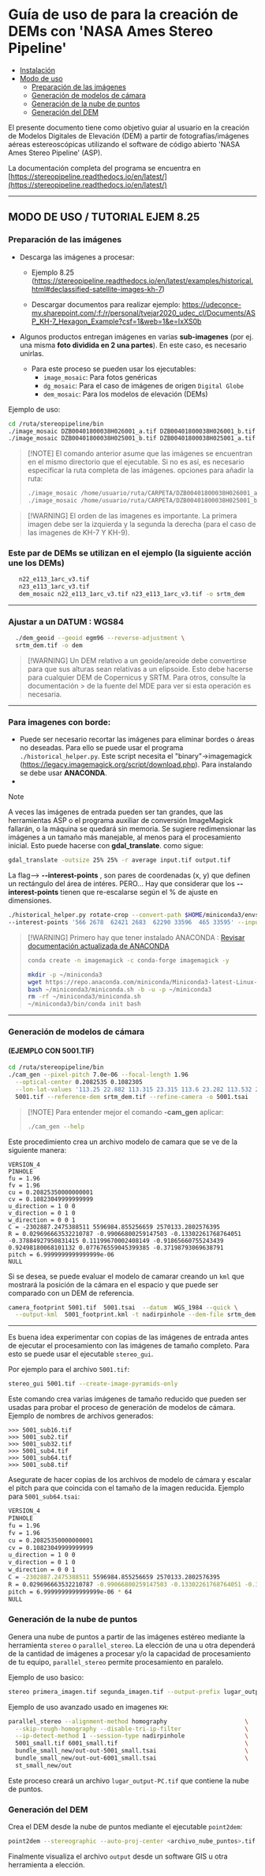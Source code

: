# Guía de uso de para la creación de DEMs con 'NASA Ames Stereo Pipeline'

<!-- vim-markdown-toc GFM -->

* [Instalación](ReadMe_Install.md)
* [Modo de uso](#modo-de-uso)
    * [Preparación de las imágenes](#preparación-de-las-imágenes)
    * [Generación de modelos de cámara](#generación-de-modelos-de-cámara)
    * [Generación de la nube de puntos](#generación-de-la-nube-de-puntos)
    * [Generación del DEM](#generación-del-dem)

<!-- vim-markdown-toc -->

El presente documento tiene como objetivo guiar al usuario en la creación de Modelos Digitales de Elevación (DEM) a partir de fotografías/imágenes aéreas estereoscópicas utilizando el software de código abierto 'NASA Ames Stereo Pipeline' (ASP).

La documentación completa del programa se encuentra en [https://stereopipeline.readthedocs.io/en/latest/](https://stereopipeline.readthedocs.io/en/latest/)

__________________________________________________________________________________________________________________________________

## MODO DE USO / TUTORIAL EJEM 8.25

### Preparación de las imágenes

- Descarga las imágenes a procesar:
  
     - Ejemplo 8.25 (https://stereopipeline.readthedocs.io/en/latest/examples/historical.html#declassified-satellite-images-kh-7)
       
     - Descargar documentos para realizar ejemplo: https://udeconce-my.sharepoint.com/:f:/r/personal/tvejar2020_udec_cl/Documents/ASP_KH-7_Hexagon_Example?csf=1&web=1&e=IxXS0b

- Algunos productos entregan imágenes en varias **sub-imagenes** (por ej. una misma **foto dividida en 2 una partes**). En este caso, es necesario unirlas.
     - Para este proceso se pueden usar los ejecutables:
       - `image_mosaic`: Para fotos genéricas
       - `dg_mosaic`: Para el caso de imágenes de origen `Digital Globe`
       - `dem_mosaic`: Para los modelos de elevación (DEMs)

Ejemplo de uso:

```bash
cd /ruta/stereopipeline/bin
./image_mosaic DZB00401800038H026001_a.tif DZB00401800038H026001_b.tif -o DZB00401800038H026001.tif --ot byte --blend-radius 2000 --overlap-width 10000
./image_mosaic DZB00401800038H025001_b.tif DZB00401800038H025001_a.tif -o DZB00401800038H025001.tif --ot byte --blend-radius 2000 --overlap-width 10000
```

> \[!NOTE\]
> El comando anterior asume que las imágenes se encuentran en el mismo directorio que el ejecutable. Si no es así, es necesario especificar la ruta completa de las imágenes.
>  opciones para añadir la ruta:
> 
> ```bash
> ./image_mosaic /home/usuario/ruta/CARPETA/DZB00401800038H026001_a.tif /home/usuario/ruta/CARPETA/DZB00401800038H026001_b.tif -o /home/usuario/ruta/CARPETA DZB00401800038H026001.tif --ot byte --blend-radius 2000 --overlap-width 10000
> ./image_mosaic /home/usuario/ruta/CARPETA/DZB00401800038H025001_b.tif /home/usuario/ruta/CARPETA/DZB00401800038H025001_a.tif -o /home/usuario/ruta/CARPETA/DZB00401800038H025001.tif --ot byte --blend-radius 2000 --overlap-width 10000
> ```

> \[!WARNING\]
> El orden de las imagenes es importante. La primera imagen debe ser la izquierda y la segunda la derecha (para el caso de las imagenes de KH-7 Y KH-9).

### Este par de DEMs se utilizan en el ejemplo (la siguiente acción une los DEMs)
```bash
   n22_e113_1arc_v3.tif
   n23_e113_1arc_v3.tif
   dem_mosaic n22_e113_1arc_v3.tif n23_e113_1arc_v3.tif -o srtm_dem
```

_________________________________________________________________________________________________________________________________________

### Ajustar a un DATUM : WGS84
```bash
  ./dem_geoid --geoid egm96 --reverse-adjustment \
  srtm_dem.tif -o dem
```
> \[!WARNING\]
> Un DEM relativo a un geoide/areoide debe convertirse para que sus alturas sean relativas a un elipsoide. Esto debe hacerse para cualquier DEM de Copernicus y SRTM. Para otros, consulte la documentación > de la fuente del MDE para ver si esta operación es necesaria.


_________________________________________________________________________________________________________________________________________


### Para imagenes con borde:
- Puede ser necesario recortar las imágenes para eliminar bordes o áreas no deseadas. Para ello se puede usar el programa `./historical_helper.py`. Este script necesita el "binary"->imagemagick (https://legacy.imagemagick.org/script/download.php). Para instalando se debe usar **ANACONDA**.
- 
> [!NOTE]
> A veces las imágenes de entrada pueden ser tan grandes, que las herramientas ASP o el programa auxiliar de conversión ImageMagick fallarán, o la máquina se quedará sin memoria.
> Se sugiere redimensionar las imágenes a un tamaño más manejable, al menos para el procesamiento inicial.
> Esto puede hacerse con **gdal_translate**. como sigue:
> 
> ```bash
> gdal_translate -outsize 25% 25% -r average input.tif output.tif
> ```
> La flag--> **--interest-points** , son pares de coordenadas (x, y) que definen un rectángulo del área de intéres.
> PERO... Hay que considerar que los **--interest-points** tienen que re-escalarse según el % de ajuste en dimensiones.
  
```bash
./historical_helper.py rotate-crop --convert-path $HOME/miniconda3/envs/imagemagick/bin/convert
--interest-points '566 2678  62421 2683  62290 33596  465 33595' --input-path DZB00401800038H026001.tif --output-path 6001.tif
```

> \[!WARNING\]
> Primero hay que tener instalado ANACONDA : [Revisar documentación actualizada de ANACONDA](https://docs.anaconda.com/free/miniconda/#quick-command-line-install)
> 
> ```bash
> conda create -n imagemagick -c conda-forge imagemagick -y
> ```
> 
> ```bash
>mkdir -p ~/miniconda3
>wget https://repo.anaconda.com/miniconda/Miniconda3-latest-Linux-x86_64.sh -O ~/miniconda3/miniconda.sh
>bash ~/miniconda3/miniconda.sh -b -u -p ~/miniconda3
>rm -rf ~/miniconda3/miniconda.sh
>~/miniconda3/bin/conda init bash
>```

_________________________________________________________________________________________________________________________________________

### Generación de modelos de cámara 
#### (EJEMPLO CON 5001.TIF)

```bash
cd /ruta/stereopipeline/bin
./cam_gen --pixel-pitch 7.0e-06 --focal-length 1.96                             \
  --optical-center 0.2082535 0.1082305                                        \
  --lon-lat-values '113.25 22.882 113.315 23.315 113.6 23.282 113.532 22.85'  \
  5001.tif --reference-dem srtm_dem.tif --refine-camera -o 5001.tsai
```
> \[!NOTE\]
> Para entender mejor el comando **-cam_gen** aplicar:
> 
> ```bash
> ./cam_gen --help
>  ```
> 

Este procedimiento crea un archivo modelo de camara que se ve de la siguiente manera:

```
VERSION_4
PINHOLE
fu = 1.96
fv = 1.96
cu = 0.20825350000000001
cv = 0.10823049999999999
u_direction = 1 0 0
v_direction = 0 1 0
w_direction = 0 0 1
C = -2302887.2475388511 5596984.855256659 2570133.2802576395
R = 0.029696663532210787 -0.99066800259147503 -0.13302261768764051 -0.37884927950831415 0.11199670002408149 -0.91865660755243439 0.92498180068101132 0.077676559045399385 -0.37198793069638791
pitch = 6.9999999999999999e-06
NULL
```

Si se desea, se puede evaluar el modelo de camarar creando un `kml` que mostrará la posición de la cámara en el espacio y que puede ser comparado con un DEM de referencia.

```bash
camera_footprint 5001.tif  5001.tsai  --datum  WGS_1984 --quick \
  --output-kml  5001_footprint.kml -t nadirpinhole --dem-file srtm_dem.tif
```
_________________________________________________________________________________________________________________________________________


Es buena idea experimentar con copias de las imágenes de entrada antes de ejecutar el procesamiento con las imágenes de tamaño completo.
Para esto se puede usar el ejecutable `stereo_gui`.

Por ejemplo para el archivo `5001.tif`:

```bash
stereo_gui 5001.tif --create-image-pyramids-only
```

Este comando crea varias imágenes de tamaño reducido que pueden ser usadas para probar el proceso de generación de modelos de cámara.
Ejemplo de nombres de archivos generados:

```
>>> 5001_sub16.tif
>>> 5001_sub2.tif
>>> 5001_sub32.tif
>>> 5001_sub4.tif 
>>> 5001_sub64.tif 
>>> 5001_sub8.tif
```

Asegurate de hacer copias de los archivos de modelo de cámara y escalar el pitch para que coincida con el tamaño de la imagen reducida. Ejemplo para `5001_sub64.tsai`:

```bash
VERSION_4
PINHOLE
fu = 1.96
fv = 1.96
cu = 0.20825350000000001
cv = 0.10823049999999999
u_direction = 1 0 0
v_direction = 0 1 0
w_direction = 0 0 1
C = -2302887.2475388511 5596984.855256659 2570133.2802576395
R = 0.029696663532210787 -0.99066800259147503 -0.13302261768764051 -0.37884927950831415 0.11199670002408149 -0.91865660755243439 0.92498180068101132 0.077676559045399385 -0.37198793069638791
pitch = 6.9999999999999999e-06 * 64
NULL
```

### Generación de la nube de puntos

Genera una nube de puntos a partir de las imágenes estéreo mediante la herramienta `stereo` o `parallel_stereo`. La elección de una u otra dependerá de la cantidad de imágenes a procesar y/o la capacidad de procesamiento de tu equipo, `parallel_stereo` permite procesamiento en paralelo.

Ejemplo de uso basico:

```bash
stereo primera_imagen.tif segunda_imagen.tif --output-prefix lugar_output
```

Ejemplo de uso avanzado usado en imagenes `KH`:

```bash
parallel_stereo --alignment-method homography                      \
  --skip-rough-homography --disable-tri-ip-filter                  \
  --ip-detect-method 1 --session-type nadirpinhole                 \
  5001_small.tif 6001_small.tif                                    \
  bundle_small_new/out-out-5001_small.tsai                         \
  bundle_small_new/out-out-6001_small.tsai                         \
  st_small_new/out
```

Este proceso creará un archivo `lugar_output-PC.tif` que contiene la nube de puntos.

### Generación del DEM

Crea el DEM desde la nube de puntos mediante el ejecutable `point2dem`:

```bash
point2dem --stereographic --auto-proj-center <archivo_nube_puntos>.tif
```

Finalmente visualiza el archivo `output` desde un software GIS u otra herramienta a elección.
